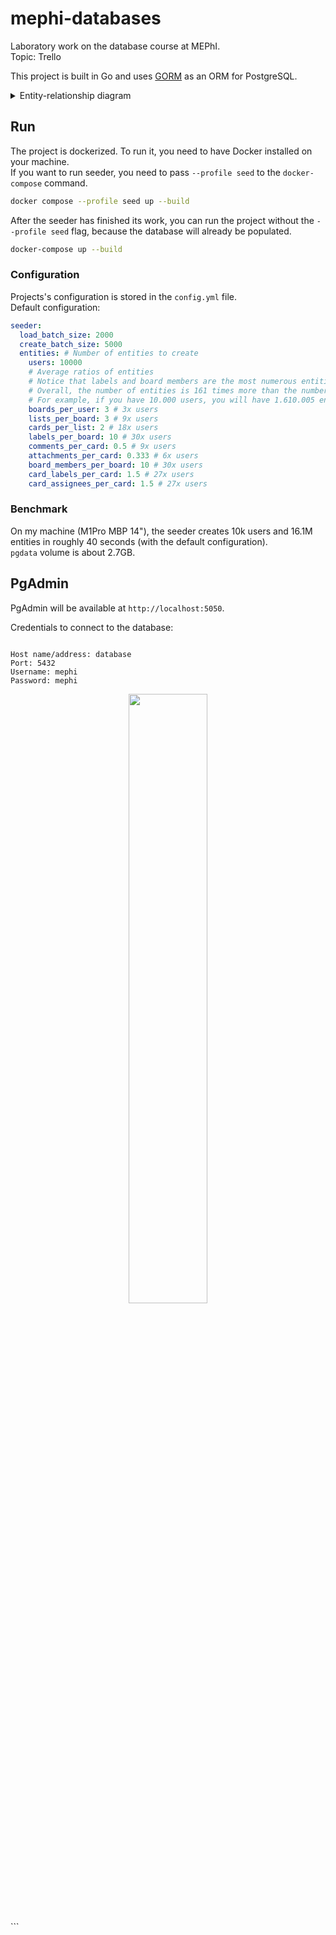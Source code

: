 # mephi-databases

Laboratory work on the database course at MEPhI.  
Topic: Trello

This project is built in Go and uses [GORM](https://gorm.io/) as an ORM for PostgreSQL.

<details>
  <summary>Entity-relationship diagram</summary>
  <p align="center">
    <img src=https://github.com/user-attachments/assets/a238f8bc-5cea-41d4-b81b-e7b5e1c949cd width=50% />
  </p>
</details>

## Run

The project is dockerized. To run it, you need to have Docker installed on your machine.  
If you want to run seeder, you need to pass `--profile seed` to the `docker-compose` command.

```bash
docker compose --profile seed up --build
```

After the seeder has finished its work, you can run the project without the `--profile seed` flag, because the database will already be populated.

```bash
docker-compose up --build
```

### Configuration

Projects's configuration is stored in the `config.yml` file.  
Default configuration:

```yaml
seeder:
  load_batch_size: 2000
  create_batch_size: 5000
  entities: # Number of entities to create
    users: 10000
    # Average ratios of entities
    # Notice that labels and board members are the most numerous entities (30 times more than users)
    # Overall, the number of entities is 161 times more than the number of users
    # For example, if you have 10.000 users, you will have 1.610.005 entities in total
    boards_per_user: 3 # 3x users
    lists_per_board: 3 # 9x users
    cards_per_list: 2 # 18x users
    labels_per_board: 10 # 30x users
    comments_per_card: 0.5 # 9x users
    attachments_per_card: 0.333 # 6x users
    board_members_per_board: 10 # 30x users
    card_labels_per_card: 1.5 # 27x users
    card_assignees_per_card: 1.5 # 27x users
```

### Benchmark

On my machine (M1Pro MBP 14"), the seeder creates 10k users and 16.1M entities in roughly 40 seconds (with the default configuration).  
`pgdata` volume is about 2.7GB.

## PgAdmin

PgAdmin will be available at `http://localhost:5050`.

Credentials to connect to the database:

```

Host name/address: database
Port: 5432
Username: mephi
Password: mephi

```

<p align="center">
  <img src=https://github.com/user-attachments/assets/a5863b47-0bed-446a-bddd-651acd1dd367 width=50% />
</p>
```
